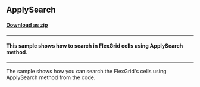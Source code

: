 ## ApplySearch
#### [Download as zip](https://grapecity.github.io/DownGit/#/home?url=https://github.com/GrapeCity/ComponentOne-WinForms-Samples/tree/master/NetFramework\Template\CS\ApplySearch)
____
#### This sample shows how to search in FlexGrid cells using ApplySearch method.
____
The sample shows how you can search the FlexGrid's cells using ApplySearch method from the code.
